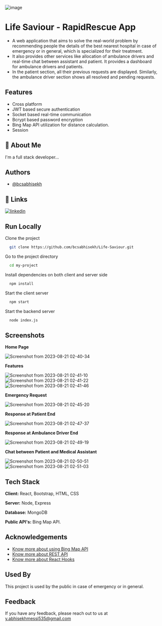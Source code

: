 ![image](https://github.com/bcsabhisekh/Life-Saviour/assets/87228664/e215977b-5f78-45d2-bee2-1a5801ed0dcc)

# Life Saviour - RapidRescue App

- A web application that aims to solve the real-world problem by recommending people the details of the best nearest hospital in case of emergency or in general, which is specialized for their treatment. 
- It also provides other services like allocation of ambulance drivers and real-time chat between assistant and patient. It provides a dashboard for ambulance drivers and patients. 
- In the patient section, all their previous requests are displayed. Similarly, the ambulance driver section shows all resolved and pending requests.




## Features

- Cross platform
- JWT based secure authentication
- Socket based real-time communication
- Bcrypt based password encryption
- Bing Map API utilization for distance calculation.
- Session 


## 🚀 About Me
I'm a full stack developer...


## Authors

- [@bcsabhisekh](https://www.github.com/bcsabhisekh)


## 🔗 Links
[![linkedin](https://img.shields.io/badge/linkedin-0A66C2?style=for-the-badge&logo=linkedin&logoColor=white)](https://www.linkedin.com/in/bcsabhisekh/)


## Run Locally

Clone the project

```bash
  git clone https://github.com/bcsabhisekh/Life-Saviour.git
```

Go to the project directory

```bash
  cd my-project
```

Install dependencies on both client and server side

```bash
  npm install
```

Start the client server

```bash
  npm start
```

Start the backend server

```bash
  node index.js
```
    
## Screenshots

**Home Page**

![Screenshot from 2023-08-21 02-40-34](https://github.com/bcsabhisekh/Life-Saviour/assets/87228664/4b6d30a8-0a4e-4177-94d9-45a815b6e6da)

**Features**

![Screenshot from 2023-08-21 02-41-10](https://github.com/bcsabhisekh/Life-Saviour/assets/87228664/c7aeac8e-336e-45eb-9e5b-768a174e4287)
![Screenshot from 2023-08-21 02-41-22](https://github.com/bcsabhisekh/Life-Saviour/assets/87228664/2e4cff2e-ed35-4af2-9d90-54a9b1792120)
![Screenshot from 2023-08-21 02-41-46](https://github.com/bcsabhisekh/Life-Saviour/assets/87228664/b4fb3ecf-e69c-45a2-9d06-9027eaba05c3)

**Emergency Request**

![Screenshot from 2023-08-21 02-45-20](https://github.com/bcsabhisekh/Life-Saviour/assets/87228664/b7eb489c-8981-4c4a-95e9-06e5c2b90a41)

**Response at Patient End**

![Screenshot from 2023-08-21 02-47-37](https://github.com/bcsabhisekh/Life-Saviour/assets/87228664/c1e4219a-17aa-4b3d-98ee-cd412ce99d90)

**Response at Ambulance Driver End**

![Screenshot from 2023-08-21 02-49-19](https://github.com/bcsabhisekh/Life-Saviour/assets/87228664/c274c23c-ee90-4264-9fe8-c4f07769a20f)

**Chat between Patient and Medical Assistant**

![Screenshot from 2023-08-21 02-50-51](https://github.com/bcsabhisekh/Life-Saviour/assets/87228664/85ad0a7d-2001-4067-8b08-40ea4e381387)
![Screenshot from 2023-08-21 02-51-03](https://github.com/bcsabhisekh/Life-Saviour/assets/87228664/252baddf-d00f-4e22-a460-be3c1b3fa07e)


## Tech Stack

**Client:** React, Bootstrap, HTML, CSS

**Server:** Node, Express

**Database:** MongoDB

**Public API's:** Bing Map API.


## Acknowledgements

 - [Know more about using Bing Map API](https://learn.microsoft.com/en-us/bingmaps/)
 - [Know more about REST API](https://docs.github.com/en/rest?apiVersion=2022-11-28)
 - [Know more about React Hooks](https://reactjs.org/docs/hooks-intro.html)


## Used By

This project is used by the public in case of emergency or in general.


## Feedback

If you have any feedback, please reach out to us at y.abhisekhmessi535@gmail.com

